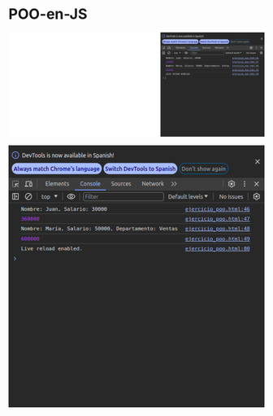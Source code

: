 # POO-en-JS

![Pantallazo](pantallazo_1.png "Pantallazo")

![Pantallazo](pantallazo_2.png "Pantallazo")